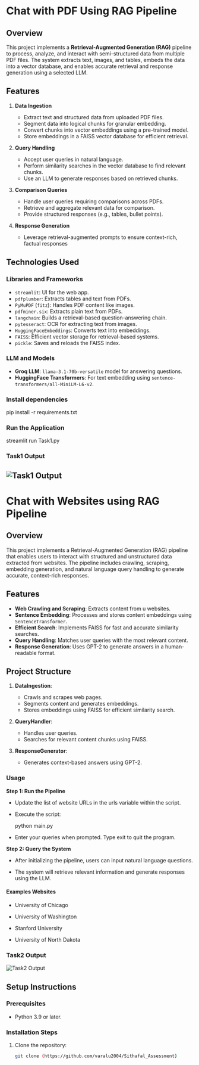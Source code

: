 
# Chat with PDF Using RAG Pipeline
## Overview
This project implements a **Retrieval-Augmented Generation (RAG)** pipeline to process, analyze, and interact with semi-structured data from multiple PDF files. The system extracts text, images, and tables, embeds the data into a vector database, and enables accurate retrieval and response generation using a selected LLM.
## Features
1. **Data Ingestion**  
   - Extract text and structured data from uploaded PDF files.  
   - Segment data into logical chunks for granular embedding.  
   - Convert chunks into vector embeddings using a pre-trained model.  
   - Store embeddings in a FAISS vector database for efficient retrieval.  

2. **Query Handling**  
   - Accept user queries in natural language.  
   - Perform similarity searches in the vector database to find relevant chunks.  
   - Use an LLM to generate responses based on retrieved chunks.  

3. **Comparison Queries**  
   - Handle user queries requiring comparisons across PDFs.  
   - Retrieve and aggregate relevant data for comparison.  
   - Provide structured responses (e.g., tables, bullet points).  

4. **Response Generation**  
   - Leverage retrieval-augmented prompts to ensure context-rich, factual responses

## Technologies Used

### Libraries and Frameworks
- `streamlit`: UI for the web app.
- `pdfplumber`: Extracts tables and text from PDFs.
- `PyMuPDF` (`fitz`): Handles PDF content like images.
- `pdfminer.six`: Extracts plain text from PDFs.
- `langchain`: Builds a retrieval-based question-answering chain.
- `pytesseract`: OCR for extracting text from images.
- `HuggingFaceEmbeddings`: Converts text into embeddings.
- `FAISS`: Efficient vector storage for retrieval-based systems.
- `pickle`: Saves and reloads the FAISS index.

### LLM and Models
- **Groq LLM**: `llama-3.1-70b-versatile` model for answering questions.
- **HuggingFace Transformers**: For text embedding using `sentence-transformers/all-MiniLM-L6-v2`.
### Install dependencies
  pip install -r requirements.txt
### Run the Application
streamlit run Task1.py

### Task1 Output
![Task1 Output](https://i.postimg.cc/QMKw7ZPH/Screenshot-262.png)
---
# Chat with Websites using RAG Pipeline
## Overview 
This project implements a Retrieval-Augmented Generation (RAG) pipeline that enables users to interact with structured and unstructured data extracted from websites. The pipeline includes crawling, scraping, embedding generation, and natural language query handling to generate accurate, context-rich responses.

## Features
- **Web Crawling and Scraping**: Extracts content from u websites.
- **Sentence Embedding**: Processes and stores content embeddings using `SentenceTransformer`.
- **Efficient Search**: Implements FAISS for fast and accurate similarity searches.
- **Query Handling**: Matches user queries with the most relevant content.
- **Response Generation**: Uses GPT-2 to generate answers in a human-readable format.

## Project Structure
1. **DataIngestion**:
   - Crawls and scrapes web pages.
   - Segments content and generates embeddings.
   - Stores embeddings using FAISS for efficient similarity search.

2. **QueryHandler**:
   - Handles user queries.
   - Searches for relevant content chunks using FAISS.

3. **ResponseGenerator**:
   - Generates context-based answers using GPT-2.
### Usage 
**Step 1: Run the Pipeline**

- Update the list of website URLs in the urls variable within the script.

- Execute the script:

   python main.py

- Enter your queries when prompted. Type exit to quit the program.

**Step 2: Query the System**

- After initializing the pipeline, users can input natural language questions.

- The system will retrieve relevant information and generate responses using the LLM.
#### Examples Websites

- University of Chicago

- University of Washington

- Stanford University

- University of North Dakota
### Task2 Output
![Task2 Output](https://i.postimg.cc/Kj1MGQ4S/output2.jpg)

## Setup Instructions

### Prerequisites
- Python 3.9 or later.


### Installation Steps

1. Clone the repository:
   ```bash
   git clone (https://github.com/varalu2004/Sithafal_Assessment)

